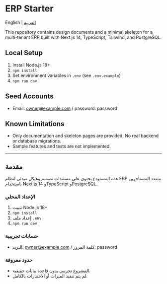 # ERP Starter

English | [العربية](#arabic)

This repository contains design documents and a minimal skeleton for a multi-tenant ERP built with Next.js 14, TypeScript, Tailwind, and PostgreSQL.

## Local Setup
1. Install Node.js 18+
2. `npm install`
3. Set environment variables in `.env` (see `.env.example`)
4. `npm run dev`

## Seed Accounts
- Email: owner@example.com / password: password

## Known Limitations
- Only documentation and skeleton pages are provided. No real backend or database migrations.
- Sample features and tests are not implemented.

---

## <a name="arabic"></a>مقدمة
هذه المستودع يحتوي على مستندات تصميم وهيكل مبدئي لنظام ERP متعدد المستأجرين باستخدام Next.js 14 وTypeScript وPostgreSQL.

### الإعداد المحلي
1. تثبيت Node.js 18+
2. `npm install`
3. إعداد ملف `.env`
4. `npm run dev`

### حسابات تجريبية
- البريد: owner@example.com / كلمة المرور: password

### حدود معروفة
- المشروع تجريبي بدون قاعدة بيانات حقيقية.
- لم يتم تنفيذ الميزات أو الاختبارات بالكامل.
